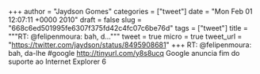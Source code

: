 
+++
author = "Jaydson Gomes"
categories = ["tweet"]
date = "Mon Feb 01 12:07:11 +0000 2010"
draft = false
slug = "668c6ed501995fe6307f375fd42c4fc07c6be76d"
tags = ["tweet"]
title = """RT: @felipenmoura: bah, d..."""
tweet = true
micro = true
tweet_url = "https://twitter.com/jaydson/status/8495908681"
+++
RT: @felipenmoura: bah, da-lhe #google http://tinyurl.com/y8s8ucq Google anuncia fim do suporte ao Internet Explorer 6
